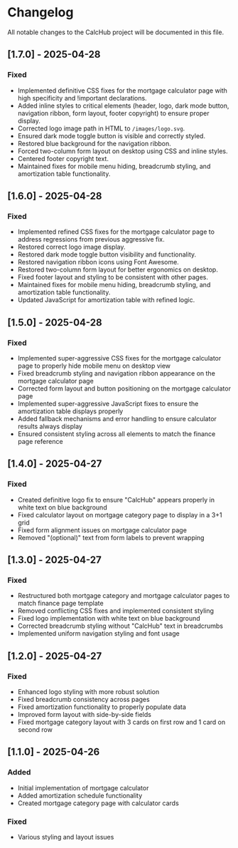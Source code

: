 # Changelog

All notable changes to the CalcHub project will be documented in this file.

## [1.7.0] - 2025-04-28

### Fixed
- Implemented definitive CSS fixes for the mortgage calculator page with high specificity and !important declarations.
- Added inline styles to critical elements (header, logo, dark mode button, navigation ribbon, form layout, footer copyright) to ensure proper display.
- Corrected logo image path in HTML to `/images/logo.svg`.
- Ensured dark mode toggle button is visible and correctly styled.
- Restored blue background for the navigation ribbon.
- Forced two-column form layout on desktop using CSS and inline styles.
- Centered footer copyright text.
- Maintained fixes for mobile menu hiding, breadcrumb styling, and amortization table functionality.

## [1.6.0] - 2025-04-28

### Fixed
- Implemented refined CSS fixes for the mortgage calculator page to address regressions from previous aggressive fix.
- Restored correct logo image display.
- Restored dark mode toggle button visibility and functionality.
- Restored navigation ribbon icons using Font Awesome.
- Restored two-column form layout for better ergonomics on desktop.
- Fixed footer layout and styling to be consistent with other pages.
- Maintained fixes for mobile menu hiding, breadcrumb styling, and amortization table functionality.
- Updated JavaScript for amortization table with refined logic.

## [1.5.0] - 2025-04-28

### Fixed
- Implemented super-aggressive CSS fixes for the mortgage calculator page to properly hide mobile menu on desktop view
- Fixed breadcrumb styling and navigation ribbon appearance on the mortgage calculator page
- Corrected form layout and button positioning on the mortgage calculator page
- Implemented super-aggressive JavaScript fixes to ensure the amortization table displays properly
- Added fallback mechanisms and error handling to ensure calculator results always display
- Ensured consistent styling across all elements to match the finance page reference

## [1.4.0] - 2025-04-27

### Fixed
- Created definitive logo fix to ensure "CalcHub" appears properly in white text on blue background
- Fixed calculator layout on mortgage category page to display in a 3+1 grid
- Fixed form alignment issues on mortgage calculator page
- Removed "(optional)" text from form labels to prevent wrapping

## [1.3.0] - 2025-04-27

### Fixed
- Restructured both mortgage category and mortgage calculator pages to match finance page template
- Removed conflicting CSS fixes and implemented consistent styling
- Fixed logo implementation with white text on blue background
- Corrected breadcrumb styling without "CalcHub" text in breadcrumbs
- Implemented uniform navigation styling and font usage

## [1.2.0] - 2025-04-27

### Fixed
- Enhanced logo styling with more robust solution
- Fixed breadcrumb consistency across pages
- Fixed amortization functionality to properly populate data
- Improved form layout with side-by-side fields
- Fixed mortgage category layout with 3 cards on first row and 1 card on second row

## [1.1.0] - 2025-04-26

### Added
- Initial implementation of mortgage calculator
- Added amortization schedule functionality
- Created mortgage category page with calculator cards

### Fixed
- Various styling and layout issues

